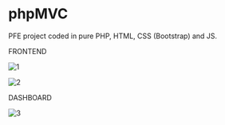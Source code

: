 # phpMVC


PFE project coded in pure PHP, HTML, CSS (Bootstrap) and JS. 


FRONTEND

![1](https://user-images.githubusercontent.com/94119838/206841857-ce23eea7-4347-4158-b5fd-efea672fd1b3.PNG)


![2](https://user-images.githubusercontent.com/94119838/206841860-b0d98524-0fe3-4bb3-a70a-fdd1903cbe5d.PNG)


DASHBOARD


![3](https://user-images.githubusercontent.com/94119838/206841866-38e98e3d-be4d-4c34-8a18-ee962ea362c7.PNG)

